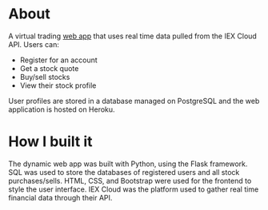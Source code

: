 # About
A virtual trading [web app](https://cn23-finance.herokuapp.com/) that uses real time data pulled from the IEX Cloud API. Users can:
- Register for an account 
- Get a stock quote 
- Buy/sell stocks
- View their stock profile 

User profiles are stored in a database managed on PostgreSQL and the web application is hosted on Heroku. 
# How I built it
The dynamic web app was built with Python, using the Flask framework. SQL was used to store the databases of registered users and all stock purchases/sells. HTML, CSS, and Bootstrap were used for the frontend to style the user interface. IEX Cloud was the platform used to gather real time financial data through their API. 
